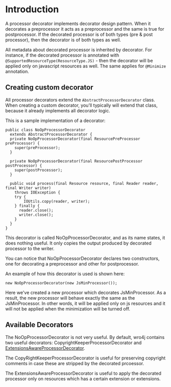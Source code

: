 # Introduction #
A processor decorator implements decorator design pattern. When it decorates a preprocessor it acts as a preprocessor and the same is true for postprocessor. If the decorated processor is of both types (pre & post processor), then the decorator is of both types as well.

All metadata about decorated processor is inherited by decorator. For instance, if the decorated processor is annotated with `@SupportedResourceType(ResourceType.JS)` - then the decorator will be applied only on javascript resources as well. The same applies for `@Minimize` annotation.

## Creating custom decorator ##
All processor decorators extend the `AbstractProcessorDecorator` class. When creating a custom decorator, you'll typically will extend that class, because it already implements all decorator logic.

This is a sample implementation of a decorator:

```
public class NoOpProcessorDecorator
  extends AbstractProcessorDecorator {
  private NoOpProcessorDecorator(final ResourcePreProcessor preProcessor) {
    super(preProcessor);
  }

  private NoOpProcessorDecorator(final ResourcePostProcessor postProcessor) {
    super(postProcessor);
  }

  public void process(final Resource resource, final Reader reader, final Writer writer)
    throws IOException {
    try {
    	IOUtils.copy(reader, writer);
    } finally {
      reader.close();
      writer.close();
    }
  }
}
```

This decorator is called NoOpProcessorDecorator, and as its name states, it does nothing useful. It only copies the output produced by decorated processor to the writer.

You can notice that NoOpProcessorDecorator declares two constructors, one for decorating a preprocessor and other for postprocessor.

An example of how this decorator is used is shown here:

```
new NoOpProcessorDecorator(new JsMinProcessor());	
```
Here we've created a new processor which decorates JsMinProcessor. As a result, the new processor will behave exactly the same as the JsMinProcessor. In other words, it will be applied only on js resources and it will not be applied when the minimization will be turned off.

## Available Decorators ##
The NoOpProcessorDecorator is not very useful. By default, wro4j contains two useful decorators: CopyrightKeeperProcessorDecorator and [ExtensionsAwareProcessorDecorator](ExtensionsAwareProcessorDecorator.md).

The CopyRightKeeperProcessorDecorator is useful for preserving copyright comments in case these are stripped by the decorated prcoessor.

The ExtensionsAwareProcessorDecorator is useful to apply the decorated processor only on  resources which has a certain extension or extensions.